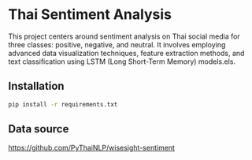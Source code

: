 # Thai Sentiment Analysis
This project centers around sentiment analysis on Thai social media for three classes: positive, negative, and neutral. It involves employing advanced data visualization techniques, feature extraction methods, and text classification using LSTM (Long Short-Term Memory) models.els. 

## Installation

```bash
pip install -r requirements.txt

```

## Data source

https://github.com/PyThaiNLP/wisesight-sentiment

